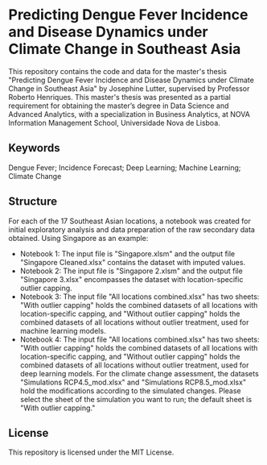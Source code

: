 # Predicting Dengue Fever Incidence and Disease Dynamics under Climate Change in Southeast Asia
This repository contains the code and data for the master's thesis "Predicting Dengue Fever Incidence and Disease Dynamics under Climate Change in Southeast Asia" by Josephine Lutter, supervised by Professor Roberto Henriques. This master's thesis was presented as a partial requirement for obtaining the master’s degree in Data Science and Advanced Analytics, with a specialization in Business Analytics, at NOVA Information Management School, Universidade Nova de Lisboa.

## Keywords
Dengue Fever; Incidence Forecast; Deep Learning; Machine Learning; Climate Change

## Structure
For each of the 17 Southeast Asian locations, a notebook was created for initial exploratory analysis and data preparation of the raw secondary data obtained. Using Singapore as an example:

- Notebook 1: The input file is "Singapore.xlsm" and the output file "Singapore Cleaned.xlsx" contains the dataset with imputed values.
- Notebook 2: The input file is "Singapore 2.xlsm" and the output file "Singapore 3.xlsx" encompasses the dataset with location-specific outlier capping.
- Notebook 3: The input file "All locations combined.xlsx" has two sheets: "With outlier capping" holds the combined datasets of all locations with location-specific capping, and "Without outlier capping" holds the combined datasets of all locations without outlier treatment, used for machine learning models.
- Notebook 4: The input file "All locations combined.xlsx" has two sheets: "With outlier capping" holds the combined datasets of all locations with location-specific capping, and "Without outlier capping" holds the combined datasets of all locations without outlier treatment, used for deep learning models. For the climate change assessment, the datasets "Simulations RCP4.5_mod.xlsx" and "Simulations RCP8.5_mod.xlsx" hold the modifications according to the simulated changes. Please select the sheet of the simulation you want to run; the default sheet is "With outlier capping." 

## License
This repository is licensed under the MIT License.

